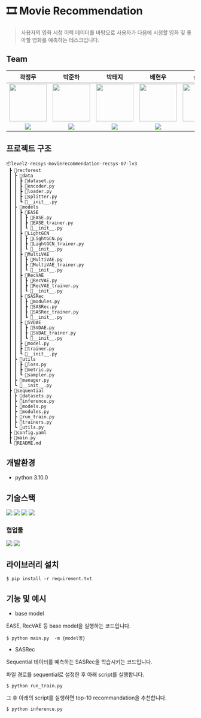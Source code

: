 # 🎞️ Movie Recommendation
> 사용자의 영화 시청 이력 데이터를 바탕으로 사용자가 다음에 시청할 영화 및 좋아할 영화를 예측하는 테스크입니다.

## Team
|곽정무|박준하|박태지|배현우|신경호|이효준
|:-:|:-:|:-:|:-:|:-:|:-:
|<img  width="100" height="100" src = 'https://avatars.githubusercontent.com/u/20788198?v=4'>|<img  width="100" height="100" src = 'https://avatars.githubusercontent.com/u/81938013?v=4'>|<img  width="100" height="100" src = 'https://avatars.githubusercontent.com/u/112858891?v=4'>|<img  width="100" height="100" src = 'https://avatars.githubusercontent.com/u/179800298?v=4'>|<img  width="100" height="100" src = 'https://avatars.githubusercontent.com/u/103016689?s=64&v=4'>|<img  width="100" height="100" src = 'https://avatars.githubusercontent.com/u/176903280?v=4'>|
|<a href = 'https://github.com/jkwag'><img src = 'https://img.shields.io/badge/github%20pages-121013?style=for-the-badge&logo=github&logoColor=white'> </a>|<a href = 'https://github.com/joshua5301'><img src = 'https://img.shields.io/badge/github%20pages-121013?style=for-the-badge&logo=github&logoColor=white'> </a>|<a href = 'https://github.com/spsp4755'><img src = 'https://img.shields.io/badge/github%20pages-121013?style=for-the-badge&logo=github&logoColor=white'> </a>|<a href = 'https://github.com/hwbae42'><img src = 'https://img.shields.io/badge/github%20pages-121013?style=for-the-badge&logo=github&logoColor=white'> </a>|<a href = 'https://github.com/Human3321'><img src = 'https://img.shields.io/badge/github%20pages-121013?style=for-the-badge&logo=github&logoColor=white'> </a>|<a href = 'https://github.com/Jun9096'><img src = 'https://img.shields.io/badge/github%20pages-121013?style=for-the-badge&logo=github&logoColor=white'> </a>|






## 프로젝트 구조
```
📦level2-recsys-movierecommendation-recsys-07-lv3
 ┣ 📂recforest
 ┃ ┣ 📂data
 ┃ ┃ ┣ 📜dataset.py
 ┃ ┃ ┣ 📜encoder.py
 ┃ ┃ ┣ 📜loader.py
 ┃ ┃ ┣ 📜splitter.py
 ┃ ┃ ┗ 📜__init__.py
 ┃ ┣ 📂models
 ┃ ┃ ┣ 📂EASE
 ┃ ┃ ┃ ┣ 📜EASE.py
 ┃ ┃ ┃ ┣ 📜EASE_trainer.py
 ┃ ┃ ┃ ┗ 📜__init__.py
 ┃ ┃ ┣ 📂LightGCN
 ┃ ┃ ┃ ┣ 📜LightGCN.py
 ┃ ┃ ┃ ┣ 📜LightGCN_trainer.py
 ┃ ┃ ┃ ┗ 📜__init__.py
 ┃ ┃ ┣ 📂MultiVAE
 ┃ ┃ ┃ ┣ 📜MultiVAE.py
 ┃ ┃ ┃ ┣ 📜MultiVAE_trainer.py
 ┃ ┃ ┃ ┗ 📜__init__.py
 ┃ ┃ ┣ 📂RecVAE
 ┃ ┃ ┃ ┣ 📜RecVAE.py
 ┃ ┃ ┃ ┣ 📜RecVAE_trainer.py
 ┃ ┃ ┃ ┗ 📜__init__.py
 ┃ ┃ ┣ 📂SASRec
 ┃ ┃ ┃ ┣ 📜modules.py
 ┃ ┃ ┃ ┣ 📜SASRec.py
 ┃ ┃ ┃ ┣ 📜SASRec_trainer.py
 ┃ ┃ ┃ ┗ 📜__init__.py
 ┃ ┃ ┣ 📂SVDAE
 ┃ ┃ ┃ ┣ 📜SVDAE.py
 ┃ ┃ ┃ ┣ 📜SVDAE_trainer.py
 ┃ ┃ ┃ ┗ 📜__init__.py
 ┃ ┃ ┣ 📜model.py
 ┃ ┃ ┣ 📜trainer.py
 ┃ ┃ ┗ 📜__init__.py
 ┃ ┣ 📂utils
 ┃ ┃ ┣ 📜loss.py
 ┃ ┃ ┣ 📜metric.py
 ┃ ┃ ┗ 📜sampler.py
 ┃ ┣ 📜manager.py
 ┃ ┗ 📜__init__.py
 ┣ 📂sequential
 ┃ ┣ 📜datasets.py
 ┃ ┣ 📜inference.py
 ┃ ┣ 📜models.py
 ┃ ┣ 📜modules.py
 ┃ ┣ 📜run_train.py
 ┃ ┣ 📜trainers.py
 ┃ ┗ 📜utils.py
 ┣ 📜config.yaml
 ┣ 📜main.py
 ┗ 📜README.md
```

## 개발환경
- python 3.10.0

## 기술스택
<img src = 'https://img.shields.io/badge/python-3670A0?style=for-the-badge&logo=python&logoColor=ffdd54'> <img src = 'https://img.shields.io/badge/pandas-%23150458.svg?style=for-the-badge&logo=pandas&logoColor=white'> <img src= 'https://img.shields.io/badge/PyTorch-%23EE4C2C.svg?style=for-the-badge&logo=PyTorch&logoColor=white'> <img src ='https://img.shields.io/badge/numpy-%23013243.svg?style=for-the-badge&logo=numpy&logoColor=white'> 

### 협업툴
<img src ='https://img.shields.io/badge/jira-%230A0FFF.svg?style=for-the-badge&logo=jira&logoColor=white'> <img src = 'https://img.shields.io/badge/confluence-%23172BF4.svg?style=for-the-badge&logo=confluence&logoColor=white'>


## 라이브러리 설치
```shell
$ pip install -r requirement.txt
```

## 기능 및 예시
- base model

EASE, RecVAE 등 base model을 실행하는 코드입니다.

```shell
$ python main.py  -m {model명}
```


- SASRec

Sequential 데이터를 예측하는 SASRec을 학습시키는 코드입니다.

파일 경로를 sequential로 설정한 후 아래 script를 실행합니다.
```shell
$ python run_train.py
```
그 후 아래의 script를 실행하면 top-10 recommandation을 추천합니다.
```shell
$ python inference.py
```


